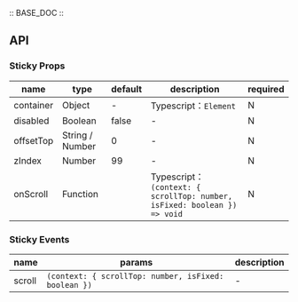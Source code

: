 :: BASE_DOC ::

## API

### Sticky Props

name | type | default | description | required
-- | -- | -- | -- | --
container | Object | - | Typescript：`Element` | N
disabled | Boolean | false | \- | N
offsetTop | String / Number | 0 | \- | N
zIndex | Number | 99 | \- | N
onScroll | Function |  | Typescript：`(context: { scrollTop: number, isFixed: boolean }) => void`<br/> | N

### Sticky Events

name | params | description
-- | -- | --
scroll | `(context: { scrollTop: number, isFixed: boolean })` | \-
